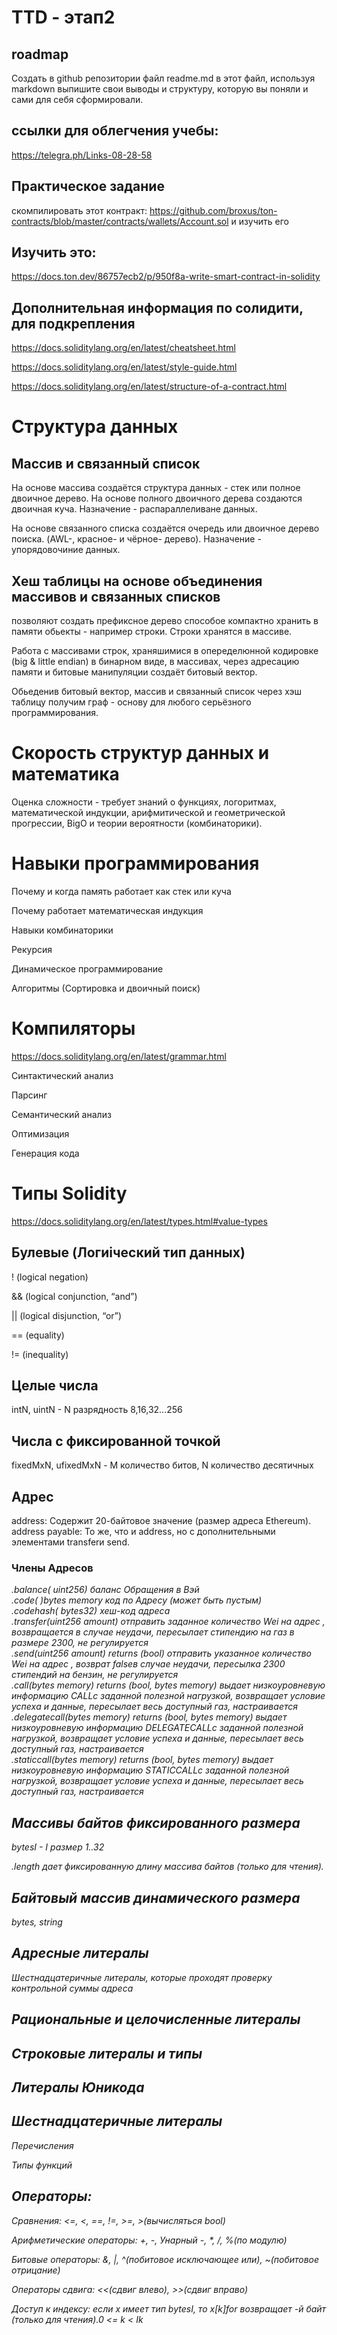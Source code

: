 # TTD - этап2

## roadmap
Создать в github репозитории файл readme.md в этот файл, используя markdown выпишите свои выводы и структуру, которую вы поняли и сами для себя сформировали. 

## ссылки для облегчения учебы:
https://telegra.ph/Links-08-28-58

## Практическое задание
скомпилировать этот контракт: https://github.com/broxus/ton-contracts/blob/master/contracts/wallets/Account.sol и изучить его

## Изучить это: 
 https://docs.ton.dev/86757ecb2/p/950f8a-write-smart-contract-in-solidity

## Дополнительная информация по солидити, для подкрепления
https://docs.soliditylang.org/en/latest/cheatsheet.html

https://docs.soliditylang.org/en/latest/style-guide.html

https://docs.soliditylang.org/en/latest/structure-of-a-contract.html

# Структура данных

## Массив и связанный список

На основе массива создаётся структура данных - стек или полное двоичное дерево. На основе полного двоичного дерева создаются двоичная куча. Назначение - распараллеливане данных.

На основе связанного списка создаётся очередь  или двоичное дерево поиска. (AWL-, красное- и чёрное- дерево). Назначение - упорядовочиние данных.

## Хеш таблицы на основе объединения массивов и связанных списков

позволяют создать префиксное дерево способое компактно хранить в памяти обьекты - например строки. Строки хранятся в массиве. 

Работа с массивами строк, храняшимися в опеределюнной кодировке (big & little endian) в бинарном виде, в массивах, через адресацию памяти и битовые манипуляции создаёт битовый вектор.

Обьеденив битовый вектор, массив и связанный список через хэш таблицу получим граф - основу для любого серьёзного программирования.

# Скорость структур данных и математика

Оценка сложности - требует знаний о функциях, логоритмах, математической индукции, арифмитической и геометрической прогрессии, BigO и теории вероятности (комбинаторики).

# Навыки программирования

Почему и когда память работает как стек или куча

Почему работает математическая индукция

Навыки комбинаторики

Рекурсия

Динамическое программирование

Алгоритмы (Сортировка и двоичный поиск)

# Компилятoры 

https://docs.soliditylang.org/en/latest/grammar.html

Синтактический анализ

Парсинг

Семантический анализ

Оптимизация

Генерация кода

# Типы Solidity

https://docs.soliditylang.org/en/latest/types.html#value-types

## Булевыe (Логиiческий тип дaнных)

! (logical negation)

&& (logical conjunction, “and”)

|| (logical disjunction, “or”)

== (equality)

!= (inequality)

## Целые числа

intN, uintN - N разрядность 8,16,32...256

## Числа с фиксированной точкой

fixedMxN, ufixedMxN - М количество битов, N количество десятичных

## Адрес

address: Содержит 20-байтовое значение (размер адреса Ethereum).
address payable: То же, что и address, но с дополнительными элементами transferи send.

### Члены Адресов
<address>.balance( uint256)
баланс Обращения в Вэй

<address>.code( )bytes memory
код по Адресу (может быть пустым)

<address>.codehash( bytes32)
хеш-код адреса

<address payable>.transfer(uint256 amount)
отправить заданное количество Wei на адрес , возвращается в случае неудачи, пересылает стипендию на газ в размере 2300, не регулируется

<address payable>.send(uint256 amount) returns (bool)
отправить указанное количество Wei на адрес , возврат falseв случае неудачи, пересылка 2300 стипендий на бензин, не регулируется

<address>.call(bytes memory) returns (bool, bytes memory)
выдает низкоуровневую информацию CALLс заданной полезной нагрузкой, возвращает условие успеха и данные, пересылает весь доступный газ, настраивается

<address>.delegatecall(bytes memory) returns (bool, bytes memory)
выдает низкоуровневую информацию DELEGATECALLс заданной полезной нагрузкой, возвращает условие успеха и данные, пересылает весь доступный газ, настраивается

<address>.staticcall(bytes memory) returns (bool, bytes memory)
выдает низкоуровневую информацию STATICCALLс заданной полезной нагрузкой, возвращает условие успеха и данные, пересылает весь доступный газ, настраивается

## Массивы байтов фиксированного размера

bytesI - I размер 1..32

.length дает фиксированную длину массива байтов (только для чтения).

## Байтовый массив динамического размера

bytes, string

## Адресные литералы

Шестнадцатеричные литералы, которые проходят проверку контрольной суммы адреса

## Рациональные и целочисленные литералы

## Строковые литералы и типы

## Литералы Юникода

## Шестнадцатеричные литералы

Перечисления

Типы функций

## Операторы:

Сравнения: <=, <, ==, !=, >=, >(вычисляться bool)

Арифметические операторы: +, -, Унарный -, *, /, %(по модулю)

Битовые операторы: &, |, ^(побитовое исключающее или), ~(побитовое отрицание)

Операторы сдвига: <<(сдвиг влево), >>(сдвиг вправо)

Доступ к индексу: если x имеет тип bytesI, то x[k]for возвращает -й байт (только для чтения).0 <= k < Ik



